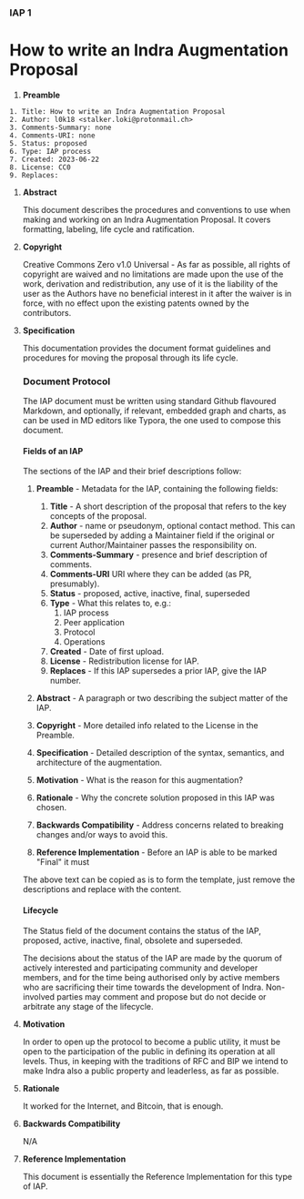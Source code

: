 ### IAP 1

# How to write an Indra Augmentation Proposal

1. **Preamble**
```
1. Title: How to write an Indra Augmentation Proposal
2. Author: l0k18 <stalker.loki@protonmail.ch>
3. Comments-Summary: none
4. Comments-URI: none
5. Status: proposed
6. Type: IAP process
7. Created: 2023-06-22
8. License: CC0
9. Replaces:
```

1. **Abstract**

   This document describes the procedures and conventions to use when making and working on an Indra Augmentation Proposal. It covers formatting, labeling, life cycle and ratification.

1. **Copyright**

   Creative Commons Zero v1.0 Universal - As far as possible, all rights of copyright are waived and no limitations are made upon the use of the work, derivation and redistribution, any use of it is the liability of the user as the Authors have no beneficial interest in it after the waiver is in force, with no effect upon the existing patents owned by the contributors.

1. **Specification**

   This documentation provides the document format guidelines and procedures for moving the proposal through its life cycle.

   ### Document Protocol

   The IAP document must be written using standard Github flavoured Markdown, and optionally, if relevant, embedded graph and charts, as can be used in MD editors like Typora, the one used to compose this document.

   #### Fields of an IAP

   The sections of the IAP and their brief descriptions follow:

   1. **Preamble** - Metadata for the IAP, containing the following fields:
      1. **Title** - A short description of the proposal that refers to the key concepts of the proposal.
      2. **Author** - name or pseudonym, optional contact method. This can be superseded by adding a Maintainer field if the original or current Author/Maintainer passes the responsibility on.
      3. **Comments-Summary** - presence and brief description of comments.
      4. **Comments-URI** URI where they can be added (as PR, presumably).
      5. **Status** - proposed, active, inactive, final, superseded
      6. **Type** - What this relates to, e.g.:
         1. IAP process
         2. Peer application
         3. Protocol
         4. Operations
      7. **Created** - Date of first upload.
      8. **License** - Redistribution license for IAP.
      9. **Replaces** - If this IAP supersedes a prior IAP, give the IAP number.

   1. **Abstract** - A paragraph or two describing the subject matter of the IAP.

   1. **Copyright** - More detailed info related to the License in the Preamble.

   1. **Specification** - Detailed description of the syntax, semantics, and architecture of the augmentation.

   1. **Motivation** - What is the reason for this augmentation?

   1. **Rationale** - Why the concrete solution proposed in this IAP was chosen.

   1. **Backwards Compatibility** - Address concerns related to breaking changes and/or ways to avoid this.

   1. **Reference Implementation** - Before an IAP is able to be marked "Final" it must 

   The above text can be copied as is to form the template, just remove the descriptions and replace with the content.

   #### Lifecycle

   The Status field of the document contains the status of the IAP, proposed, active, inactive, final, obsolete and superseded.

   The decisions about the status of the IAP are made by the quorum of actively interested and participating community and developer members, and for the time being authorised only by active members who are sacrificing their time towards the development of Indra. Non-involved parties may comment and propose but do not decide or arbitrate any stage of the lifecycle.

1. **Motivation**

   In order to open up the protocol to become a public utility, it must be open to the participation of the public in defining its operation at all levels. Thus, in keeping with the traditions of RFC and BIP we intend to make Indra also a public property and leaderless, as far as possible.

1. **Rationale**

   It worked for the Internet, and Bitcoin, that is enough.

1. **Backwards Compatibility**

   N/A

1. **Reference Implementation**

   This document is essentially the Reference Implementation for this type of IAP.




